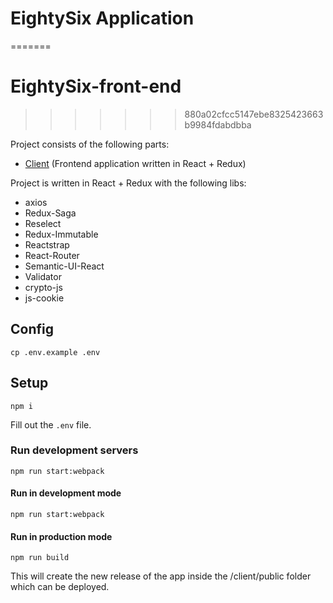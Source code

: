 # EightySix Application
=======
# EightySix-front-end
>>>>>>> 880a02cfcc5147ebe8325423663b9984fdabdbba

Project consists of the following parts:

* [Client](README.md#client)  (Frontend application written in React + Redux)

Project is written in React + Redux with the following libs:

* axios
* Redux-Saga
* Reselect
* Redux-Immutable
* Reactstrap
* React-Router
* Semantic-UI-React
* Validator
* crypto-js
* js-cookie

## Config

```console
cp .env.example .env
```

## Setup

```console
npm i
```

Fill out the `.env` file.

### Run development servers

```console
npm run start:webpack
```

#### Run in development mode

```console
npm run start:webpack
```

#### Run in production mode

```console
npm run build
```
This will create the new release of the app inside the /client/public folder which can be deployed.

